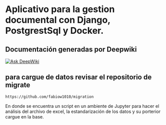 # Aplicativo para la gestion documental con Django, PostgrestSql y Docker. 

## Documentación generadas por Deepwiki
[![Ask DeepWiki](https://deepwiki.com/badge.svg)](https://deepwiki.com/fabiow1010/INGICAT)

## para cargue de datos revisar el repositorio de migrate
```
https://github.com/fabiow1010/migration
```
En donde se encuentra un script en un ambiente de Jupyter para hacer el análisis del archivo de excel, la estandarización de los datos y su porterior cargue en la base.
 